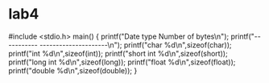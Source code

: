 lab4
====
#include <stdio.h>
main()
{
	printf("Date type                 Number of bytes\n");
	printf("-----------              ---------------------\n");
	printf("char                      %d\n",sizeof(char));
	printf("int                       %d\n",sizeof(int));
	printf("short int                 %d\n",sizeof(short));
	printf("long int                  %d\n",sizeof(long));
	printf("float                     %d\n",sizeof(float));
	printf("double                    %d\n",sizeof(double));
}
